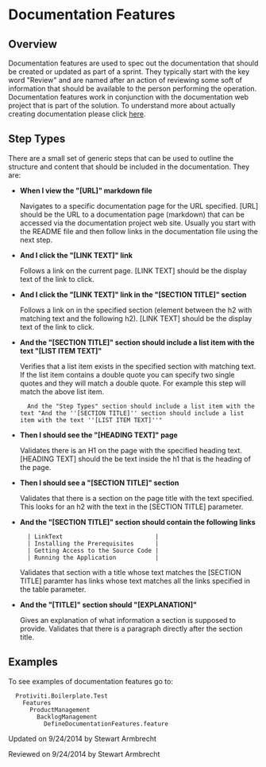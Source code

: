 ﻿Documentation Features
========================

Overview
-----------------
Documentation features are used to spec out the documentation
that should be created or updated as part of a sprint.
They typically start with the key word "Review" and are named
after an action of reviewing some soft of information that
should be available to the person performing the operation.
Documentation features work in conjunction with the 
documentation web project that is part of the solution.
To understand more about actually creating documentation 
please click [here](../Architecture/Docs/Overview).

Step Types
-----------------
There are a small set of generic steps that can be used to
outline the structure and content that should be included
in the documentation.  They are:

* __When I view the "[URL]" markdown file__
    
  Navigates to a specific documentation page for the 
  URL specified. [URL] should be the URL to a documentation 
  page (markdown) that can be accessed via the documentation 
  project web site. 
  Usually you start with the README file and then follow links
  in the documentation file using the next step.

* __And I click the "[LINK TEXT]" link__

  Follows a link on the current page.
  [LINK TEXT] should be the display text of the link to click.

* __And I click the "[LINK TEXT]" link in the "[SECTION TITLE]" section__

  Follows a link on in the specified section 
  \(element between the h2 with matching text and the following h2\).
  [LINK TEXT] should be the display text of the link to click.

* __And the "[SECTION TITLE]" section should include a list item with the text "[LIST ITEM TEXT]"__

  Verifies that a list item exists in the specified section with matching text.
  If the list item contains a double quote you can specify two single quotes
  and they will match a double quote.  For example this step will match the
  above list item.

        And the "Step Types" section should include a list item with the text "And the ''[SECTION TITLE]'' section should include a list item with the text ''[LIST ITEM TEXT]''"

* __Then I should see the "[HEADING TEXT]" page__

  Validates there is an H1 on the page with the specified 
  heading text.  [HEADING TEXT] should the be text inside
  the h1 that is the heading of the page.

* __Then I should see a "[SECTION TITLE]" section__

  Validates that there is a section on the page title
  with the text specified.  This looks for an h2 with the 
  text in the [SECTION TITLE] parameter.

* __And the "[SECTION TITLE]" section should contain the following links__

        | LinkText                          | 
        | Installing the Prerequisites      | 
        | Getting Access to the Source Code | 
        | Running the Application           | 

  Validates that section with a title whose text matches 
  the [SECTION TITLE] paramter has links whose text
  matches all the links specified in the table parameter.

* __And the "[TITLE]" section should "[EXPLANATION]"__

  Gives an explanation of what information a section is 
  supposed to provide.  Validates that there is a paragraph
  directly after the section title.



Examples
-----------------
To see examples of documentation features go to: 

      Protiviti.Boilerplate.Test
        Features
          ProductManagement
            BacklogManagement
              DefineDocumentationFeatures.feature


<p class="updated">Updated on 9/24/2014 by Stewart Armbrecht</p>
<p class="reviewed">Reviewed on 9/24/2014 by Stewart Armbrecht</p>
